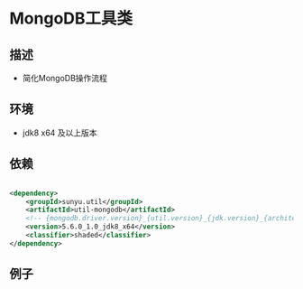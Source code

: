 # MongoDB工具类

## 描述

* 简化MongoDB操作流程

## 环境

* jdk8 x64 及以上版本

## 依赖

```xml

<dependency>
    <groupId>sunyu.util</groupId>
    <artifactId>util-mongodb</artifactId>
    <!-- {mongodb.driver.version}_{util.version}_{jdk.version}_{architecture.version} -->
    <version>5.6.0_1.0_jdk8_x64</version>
    <classifier>shaded</classifier>
</dependency>
```

## 例子

```java
```

